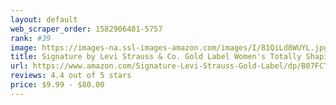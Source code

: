 ```yaml
---
layout: default 
﻿web_scraper_order: 1582906481-5757
rank: #39
image: https://images-na.ssl-images-amazon.com/images/I/81QiLd8WUYL.jpg
title: Signature by Levi Strauss & Co. Gold Label Women's Totally Shaping Pull-on Skinny Jeans
url: https://www.amazon.com/Signature-Levi-Strauss-Gold-Label/dp/B07FCT5BGN/ref=zg_mw_fashion_39?_encoding=UTF8&psc=1&refRID=66WPJ0NPG4B2ZT1JZ4BC
reviews: 4.4 out of 5 stars
price: $9.99 - $80.00
---
```

